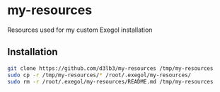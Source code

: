 # my-resources
Resources used for my custom Exegol installation

## Installation

```bash
git clone https://github.com/d3lb3/my-resources /tmp/my-resources
sudo cp -r /tmp/my-resources/* /root/.exegol/my-resources/
sudo rm -r /root/.exegol/my-resources/README.md /tmp/my-resources
```
